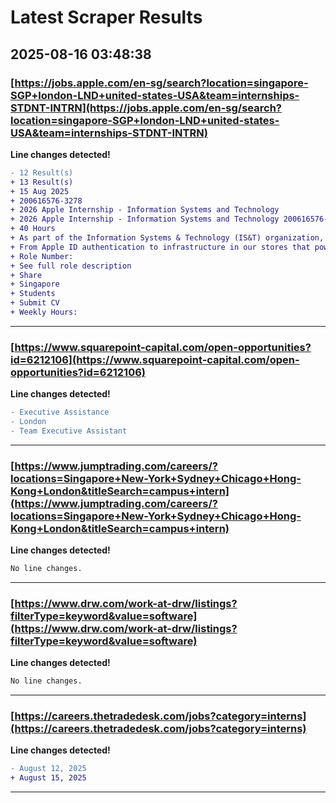 # Latest Scraper Results

## 2025-08-16 03:48:38

### [https://jobs.apple.com/en-sg/search?location=singapore-SGP+london-LND+united-states-USA&team=internships-STDNT-INTRN](https://jobs.apple.com/en-sg/search?location=singapore-SGP+london-LND+united-states-USA&team=internships-STDNT-INTRN)

**Line changes detected!**

```diff
- 12 Result(s)
+ 13 Result(s)
+ 15 Aug 2025
+ 200616576-3278
+ 2026 Apple Internship - Information Systems and Technology
+ 2026 Apple Internship - Information Systems and Technology 200616576-3278
+ 40 Hours
+ As part of the Information Systems & Technology (IS&T) organization, you’ll join the teams that produce key business and technical infrastructure for our employees and customers. Our technology processes every transaction on Apple.com, delivers network bandwidth for our global services, and provides every Apple employee with the tools and platforms to do their life’s best work.
+ From Apple ID authentication to infrastructure in our stores that power products like the Vision Pro, IS&T manages the massive systems and services that our employees and customers rely on. We power Apple.
+ Role Number:
+ See full role description
+ Share
+ Singapore
+ Students
+ Submit CV
+ Weekly Hours:
```

---
### [https://www.squarepoint-capital.com/open-opportunities?id=6212106](https://www.squarepoint-capital.com/open-opportunities?id=6212106)

**Line changes detected!**

```diff
- Executive Assistance
- London
- Team Executive Assistant
```

---
### [https://www.jumptrading.com/careers/?locations=Singapore+New-York+Sydney+Chicago+Hong-Kong+London&titleSearch=campus+intern](https://www.jumptrading.com/careers/?locations=Singapore+New-York+Sydney+Chicago+Hong-Kong+London&titleSearch=campus+intern)

**Line changes detected!**

```diff
No line changes.
```

---
### [https://www.drw.com/work-at-drw/listings?filterType=keyword&value=software](https://www.drw.com/work-at-drw/listings?filterType=keyword&value=software)

**Line changes detected!**

```diff
No line changes.
```

---
### [https://careers.thetradedesk.com/jobs?category=interns](https://careers.thetradedesk.com/jobs?category=interns)

**Line changes detected!**

```diff
- August 12, 2025
+ August 15, 2025
```

---
